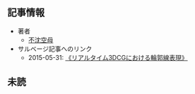 ## 記事情報
- 著者
	- <a href="https://www.nicovideo.jp/user/1942311" target="_user">不沈空母</a>
- サルベージ記事へのリンク
	- 2015-05-31: <a href="https://mmdblomagasaru.blogspot.com/2025/02/15-05-313dcg.html" target="_page">《リアルタイム3DCGにおける輪郭線表現》</a>
## 未読
